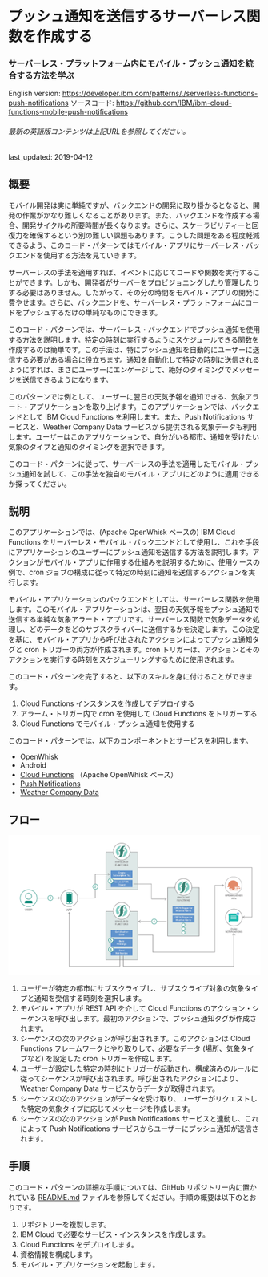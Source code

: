 # プッシュ通知を送信するサーバーレス関数を作成する

### サーバーレス・プラットフォーム内にモバイル・プッシュ通知を統合する方法を学ぶ

English version: https://developer.ibm.com/patterns/./serverless-functions-push-notifications
ソースコード: https://github.com/IBM/ibm-cloud-functions-mobile-push-notifications

###### 最新の英語版コンテンツは上記URLを参照してください。
last_updated: 2019-04-12

 
## 概要

モバイル開発は実に単純ですが、バックエンドの開発に取り掛かるとなると、開発の作業がかなり難しくなることがあります。また、バックエンドを作成する場合、開発サイクルの所要時間が長くなります。さらに、スケーラビリティーと回復力を確保するという別の難しい課題もあります。こうした問題をある程度軽減できるよう、このコード・パターンではモバイル・アプリにサーバーレス・バックエンドを使用する方法を見ていきます。

サーバーレスの手法を適用すれば、イベントに応じてコードや関数を実行することができます。しかも、開発者がサーバーをプロビジョニングしたり管理したりする必要はありません。したがって、その分の時間をモバイル・アプリの開発に費やせます。さらに、バックエンドを、サーバーレス・プラットフォームにコードをプッシュするだけの単純なものにできます。

このコード・パターンでは、サーバーレス・バックエンドでプッシュ通知を使用する方法を説明します。特定の時刻に実行するようにスケジュールできる関数を作成するのは簡単です。この手法は、特にプッシュ通知を自動的にユーザーに送信する必要がある場合に役立ちます。通知を自動化して特定の時刻に送信されるようにすれば、まさにユーザーにエンゲージして、絶好のタイミングでメッセージを送信できるようになります。

このパターンでは例として、ユーザーに翌日の天気予報を通知できる、気象アラート・アプリケーションを取り上げます。このアプリケーションでは、バックエンドとして IBM Cloud Functions を利用します。また、Push Notifications サービスと、Weather Company Data サービスから提供される気象データも利用します。ユーザーはこのアプリケーションで、自分がいる都市、通知を受けたい気象のタイプと通知のタイミングを選択できます。

このコード・パターンに従って、サーバーレスの手法を適用したモバイル・プッシュ通知を試して、この手法を独自のモバイル・アプリにどのように適用できるか探ってください。

## 説明

このアプリケーションでは、(Apache OpenWhisk ベースの) IBM Cloud Functions をサーバーレス・モバイル・バックエンドとして使用し、これを手段にアプリケーションのユーザーにプッシュ通知を送信する方法を説明します。アクションがモバイル・アプリに作用する仕組みを説明するために、使用ケースの例で、cron ジョブの構成に従って特定の時刻に通知を送信するアクションを実行します。

モバイル・アプリケーションのバックエンドとしては、サーバーレス関数を使用します。このモバイル・アプリケーションは、翌日の天気予報をプッシュ通知で送信する単純な気象アラート・アプリです。サーバーレス関数で気象データを処理し、どのデータをどのサブスクライバーに送信するかを決定します。この決定を基に、モバイル・アプリから呼び出されたアクションによってプッシュ通知タグと cron トリガーの両方が作成されます。cron トリガーは、アクションとそのアクションを実行する時刻をスケジューリングするために使用されます。

このコード・パターンを完了すると、以下のスキルを身に付けることができます。

1. Cloud Functions インスタンスを作成してデプロイする
2. アラーム・トリガー内で cron を使用して Cloud Functions をトリガーする
3. Cloud Functions でモバイル・プッシュ通知を使用する

このコード・パターンでは、以下のコンポーネントとサービスを利用します。

* OpenWhisk
* Android
* [Cloud Functions](https://cloud.ibm.com/openwhisk?cm_sp=ibmdev-_-developer-patterns-_-cloudreg) （Apache OpenWhisk ベース）
* [Push Notifications](https://cloud.ibm.com/catalog/services/push-notifications?cm_sp=ibmdev-_-developer-patterns-_-cloudreg)
* [Weather Company Data](https://cloud.ibm.com/catalog/services/weather-company-data?cm_sp=ibmdev-_-developer-patterns-_-cloudreg)

## フロー

![サーバーレス関数によるプッシュ通知のフロー](./images/serverless-functions-push-flow-diagram.png)

1. ユーザーが特定の都市にサブスクライブし、サブスクライブ対象の気象タイプと通知を受信する時刻を選択します。
1. モバイル・アプリが REST API を介して Cloud Functions のアクション・シーケンスを呼び出します。最初のアクションで、プッシュ通知タグが作成されます。
1. シーケンスの次のアクションが呼び出されます。このアクションは Cloud Functions フレームワークとやり取りして、必要なデータ (場所、気象タイプなど) を設定した cron トリガーを作成します。
1. ユーザーが設定した特定の時刻にトリガーが起動され、構成済みのルールに従ってシーケンスが呼び出されます。呼び出されたアクションにより、Weather Company Data サービスからデータが取得されます。
1. シーケンスの次のアクションがデータを受け取り、ユーザーがリクエストした特定の気象タイプに応じてメッセージを作成します。
1. シーケンスの次のアクションが Push Notifications サービスと連動し、これによって Push Notifications サービスからユーザーにプッシュ通知が送信されます。

## 手順

このコード・パターンの詳細な手順については、GitHub リポジトリー内に置かれている [README.md](https://github.com/IBM/ibm-cloud-functions-mobile-push-notifications/blob/master/README.md) ファイルを参照してください。手順の概要は以下のとおりです。

1. リポジトリーを複製します。
1. IBM Cloud で必要なサービス・インスタンスを作成します。
1. Cloud Functions をデプロイします。
1. 資格情報を構成します。
1. モバイル・アプリケーションを起動します。
